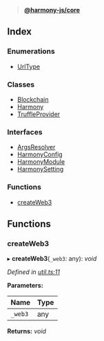 > **[@harmony-js/core](README.md)**

## Index

### Enumerations

* [UrlType](enums/urltype.md)

### Classes

* [Blockchain](classes/blockchain.md)
* [Harmony](classes/harmony.md)
* [TruffleProvider](classes/truffleprovider.md)

### Interfaces

* [ArgsResolver](interfaces/argsresolver.md)
* [HarmonyConfig](interfaces/harmonyconfig.md)
* [HarmonyModule](interfaces/harmonymodule.md)
* [HarmonySetting](interfaces/harmonysetting.md)

### Functions

* [createWeb3](README.md#createweb3)

## Functions

###  createWeb3

▸ **createWeb3**(`_web3`: any): *void*

*Defined in [util.ts:11](https://github.com/FireStack-Lab/Harmony-sdk-core/blob/c727071/packages/harmony-core/src/util.ts#L11)*

**Parameters:**

Name | Type |
------ | ------ |
`_web3` | any |

**Returns:** *void*